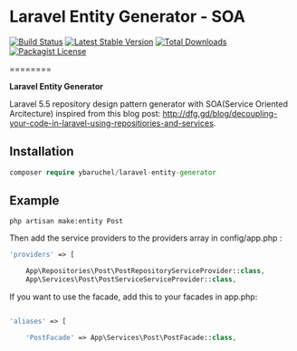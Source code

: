 # Laravel Entity Generator - SOA

[![Build Status](https://travis-ci.org/ybaruchel/laravel-entity-generator.svg?branch=master)](https://travis-ci.org/ybaruchel/laravel-entity-generator)
[![Latest Stable Version](https://poser.pugx.org/ybaruchel/laravel-entity-generator/version.png)](https://packagist.org/packages/ybaruchel/laravel-entity-generator)
[![Total Downloads](https://poser.pugx.org/ybaruchel/laravel-entity-generator/d/total.png)](https://packagist.org/packages/ybaruchel/laravel-entity-generator)
[![Packagist License](https://poser.pugx.org/ybaruchel/laravel-entity-generator/license.png)](http://choosealicense.com/licenses/mit/)

========

**Laravel Entity Generator**

Laravel 5.5 repository design pattern generator with SOA(Service Oriented Arcitecture) inspired from this blog post: http://dfg.gd/blog/decoupling-your-code-in-laravel-using-repositiories-and-services.

## Installation

```php
composer require ybaruchel/laravel-entity-generator
```

## Example
```
php artisan make:entity Post
```

Then add the service providers to the providers array in config/app.php :

```php
'providers' => [

    App\Repositories\Post\PostRepositoryServiceProvider::class,
    App\Services\Post\PostServiceServiceProvider::class,
```

If you want to use the facade, add this to your facades in app.php:

```php

'aliases' => [

    'PostFacade' => App\Services\Post\PostFacade::class,

```
